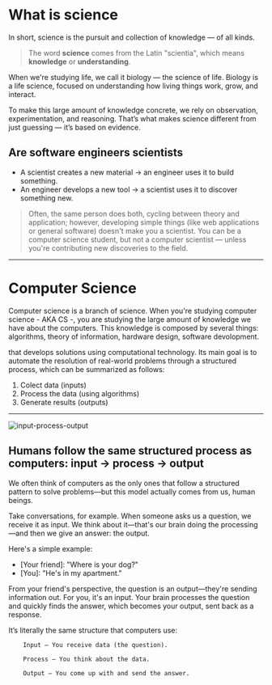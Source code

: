 # What is science
In short, science is the pursuit and collection of knowledge — of all kinds.
> The word **science** comes from the Latin "scientia", which means **knowledge** or **understanding**. 

When we're studying life, we call it biology — the science of life. Biology is a life science, focused on understanding how living things work, grow, and interact.

To make this large amount of knowledge concrete, we rely on observation, experimentation, and reasoning. That’s what makes science different from just guessing — it’s based on evidence.

## Are software engineers scientists
- A scientist creates a new material → an engineer uses it to build something.
- An engineer develops a new tool → a scientist uses it to discover something new.
> Often, the same person does both, cycling between theory and application; however, developing simple things (like web applications or general software) doesn't make you a scientist. You can be a computer science student, but not a computer scientist — unless you're contributing new discoveries to the field.

___________________

# Computer Science
Computer science is a branch of science. When you're studying computer science - AKA CS -, you are studying the large amount of knowledge we have about the computers. This knowledge is composed by several things: algorithms, theory of information, hardware design, software devolopment.


that develops solutions using computational technology. Its main goal is to automate the resolution of real-world problems through a structured process, which can be summarized as follows:
1. Colect data (inputs)
2. Process the data (using algorithms)
3. Generate results (outputs)

---

![input-process-output](https://github.com/FireguiQueen/CS50/assets/98475125/f0285159-3d9c-41ba-9c06-f63f87babd8b)

## Humans follow the same structured process as computers: input → process → output
We often think of computers as the only ones that follow a structured pattern to solve problems—but this model actually comes from us, human beings.

Take conversations, for example. When someone asks us a question, we receive it as input. We think about it—that's our brain doing the processing—and then we give an answer: the output.

Here's a simple example:
- [Your friend]: "Where is your dog?"
- [You]: "He's in my apartment."

From your friend's perspective, the question is an output—they're sending information out. For you, it's an input. Your brain processes the question and quickly finds the answer, which becomes your output, sent back as a response.


It’s literally the same structure that computers use:
```
    Input – You receive data (the question).

    Process – You think about the data.

    Output – You come up with and send the answer.
``` 


<!--




A Ciência da Computação é a ciência que desenvolve soluções por meio de tecnologia computacional. 
Podemos pensar que seu objetivo principal é automatizar resoluções de problemas do 
mundo real por meio de  um simples processo que se __resume__ em: 
1. Coletar informações (entradas de informação)
2. Tratar essas informações (com algoritimos)
3. Gerar resultados (saídas de informação).

_______ 

![analogia](https://github.com/FireguiQueen/CS50/assets/98475125/f0285159-3d9c-41ba-9c06-f63f87babd8b)
> Quando falamos de 'input', estamos nos referindo à informação que entra em um programa ou máquina. Neste exemplo, podemos imaginar essa máquina como uma caixa preta, que contém uma série de instruções para lidar com essa informação. O resultado desse processo é o 'output', ou seja, a saída de informação da máquina, que é a resposta que obtemos no final.

A Ciência da Computação engloba tudo o que se origina da computação: algoritmos (sequências de instruções em um programa), softwares, redes (troca de informações entre máquinas), IA, entre outros. Mas no final, todas essas ferramentas mencionadas têm um único propósito: __desenvolver soluções por meio de máquinas__.

<br>

## Simples diálogos entre humanos também utilizam conceitos de entrada, processamento e saída de informação 
Essencialmente, assim como as máquinas, nós humanos também fazemos uso do conceito de input e output. Quando somos questionados sobre algo, recebemos um input (uma entrada de informação), e quando respondemos ao questionamento, estamos gerando um output (uma saída de informação). 
> Na analogia seguinte, ocorre um diálogo entre duas pessoas: a mulher fez uma pergunta ao garoto, e após pensar, o garoto responde.

![analogia](https://github.com/FireguiQueen/CS50/assets/98475125/8b312c1e-efeb-4ada-9a7e-e910c04f95bf)

#### Conclusão
A pergunta que chegou ao garoto é o que chamamos de "Input", ou seja, uma entrada de informação. Para responder, o garoto processou essa entrada utilizando uma instrução simples (5.5.5; 5.5 = 25, 25.5 = 125). Após concluir sua reflexão, ele respondeu à mulher, mostrando o que chamamos de saída de informação (output).

Resumidamente, é como se nossos cérebros funcionassem como programas de computador, processando informações de entrada para produzir respostas ou ações como resultado. Neste caso, podemos dizer que o garoto recebeu uma entrada de informação (uma pergunta) e gerou uma saída de informação (uma resposta).



<!-- ignore: ![analogia](https://github.com/FireguiQueen/CS50/assets/98475125/7fa663ed-7394-40e8-8bc7-0432a941f65b) --> 
 








